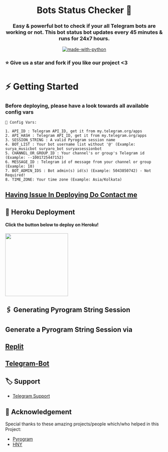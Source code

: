 <h1 align= center>Bots Status Checker 🤖</h1>
<h3 align = center>Easy & powerful bot to check if your all Telegram bots are working or not. This bot status bot updates every 45 minutes & runs for 24x7 hours.</h3>
<p align="center">
<a href="https://python.org"><img src="http://forthebadge.com/images/badges/made-with-python.svg" alt="made-with-python"></a>

### ⭐ Give us a star and fork if you like our project <3

# ⚡️ Getting Started

### Before deploying, please have a look towards all available config vars

```console
📝 Config Vars:

1. API_ID : Telegram API_ID, get it from my.telegram.org/apps
2. API_HASH : Telegram API_ID, get it from my.telegram.org/apps
3. SESSION_STRING : A valid Pyrogram session name
4. BOT_LIST : Your bot username list without '@' (Example: surya_musicbot suryaro_bot suryaxsessionbot
5. CHANNEL_OR_GROUP_ID : Your channel's or group's Telegram id (Example: --1001725447152)
6. MESSAGE_ID : Telegram id of message from your channel or group (Example: 10)
7. BOT_ADMIN_IDS : Bot admin(s) id(s) (Example: 5043850742) - Not Required!
8. TIME_ZONE: Your time zone (Example: Asia/Kolkata)
```

## [Having Issue In Deploying Do Contact me](https://t.me/SuryaModOwner)
 
## 🚀 Heroku Deployment

<h4>Click the button below to deploy on Heroku!</h4>    
<a href="https://heroku.com/deploy?template=https://github.com/HNYROBO/StatusCheaker"><img src="https://img.shields.io/badge/Deploy%20To%20Heroku-blueviolet?style=for-the-badge&logo=heroku" width="200""/></a>

## 🖇 Generating Pyrogram String Session

## Generate a Pyrogram String Session via
## [Replit](https://replit.com/@SuryaModsYT/SURYA-MUSIC-SESSION-GENRATOR)

## [Telegram-Bot](https://t.me/StringGeneratorRobot)

## 🏷 Support

- [Telegram Support](https://t.me/chatroom_xd)

## 📑 Acknowledgement

Special thanks to these amazing projects/people which/who helped in this Project:

- [Pyrogram](https://github.com/pyrogram/pyrogram)
- [HNY](https://github.com/HNY_xD)
